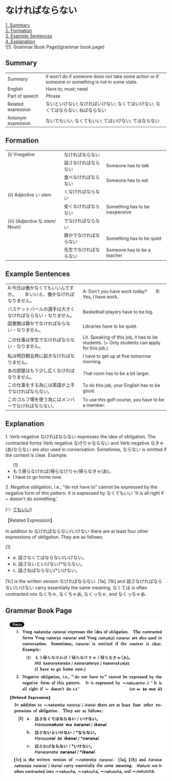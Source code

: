 # なければならない

[1. Summary](#summary)<br>
[2. Formation](#formation)<br>
[3. Example Sentences](#example-sentences)<br>
[4. Explanation](#explanation)<br>
![5. Grammar Book Page](grammar book page)<br>


## Summary

<table><tr>   <td>Summary</td>   <td>It won’t do if someone does not take some action or if someone or something is not in some state.</td></tr><tr>   <td>English</td>   <td>Have to; must; need</td></tr><tr>   <td>Part of speech</td>   <td>Phrase</td></tr><tr>   <td>Related expression</td>   <td>ないといけない; なければいけない; なくてはいけない; なくてはならない; ねばならない</td></tr><tr>   <td>Antonym expression</td>   <td>ないでもいい; なくてもいい; てはいけない; てはならない</td></tr></table>

## Formation

<table class="table"> <tbody><tr class="tr head"> <td class="td"><span class="numbers">(i)</span> <span> <span class="bold">Vnegative</span></span></td> <td class="td"><span class="concept">なければならない</span> </td> <td class="td"><span>&nbsp;</span></td> </tr> <tr class="tr"> <td class="td"><span>&nbsp;</span></td> <td class="td"><span>話さ<span class="concept">なければならない</span></span> </td> <td class="td"><span>Someone    has to talk</span></td> </tr> <tr class="tr"> <td class="td"><span>&nbsp;</span></td> <td class="td"><span>食べ<span class="concept">なければならない</span></span> </td> <td class="td"><span>Someone    has to eat</span></td> </tr> <tr class="tr head"> <td class="td"><span class="numbers">(ii)</span> <span> <span class="bold">Adjective い stem</span></span></td> <td class="td"><span class="concept">くなければならない</span> </td> <td class="td"><span>&nbsp;</span></td> </tr> <tr class="tr"> <td class="td"><span>&nbsp;</span></td> <td class="td"><span>安<span class="concept">くなければならない</span></span> </td> <td class="td"><span>Something    has to be inexpensive</span></td> </tr> <tr class="tr head"> <td class="td"><span class="numbers">(iii)</span> <span> <span class="bold">{Adjective な stem/   Noun}</span></span></td> <td class="td"><span class="concept">でなければならない</span> </td> <td class="td"><span>&nbsp;</span></td> </tr> <tr class="tr"> <td class="td"><span>&nbsp;</span></td> <td class="td"><span>静か<span class="concept">でなければならない</span></span> </td> <td class="td"><span>Something    has to be quiet</span></td> </tr> <tr class="tr"> <td class="td"><span>&nbsp;</span></td> <td class="td"><span>先生<span class="concept">でなければならない</span></span> </td> <td class="td"><span>Someone    has to be a teacher</span></td> </tr></tbody></table>

## Example Sentences

<table><tr>   <td>A:今日は働かなくてもいいんですか。  B:いいえ、働かなければなりません。</td>   <td>A: Don't you have work today?&emsp;&emsp;B: Yes, I have work.</td></tr><tr>   <td>バスケットバールの選手は大きくなければならない・なりません。</td>   <td>Basketball players have to be big.</td></tr><tr>   <td>図書館は静かでなければならない・なりません。</td>   <td>Libraries have to be quiet.</td></tr><tr>   <td>この仕事は学生でなければならない・なりません。</td>   <td>Lit. Speaking of this job, it has to be students. (= Only students can apply for this job.)</td></tr><tr>   <td>私は明日朝五時に起きなければなりません。</td>   <td>I have to get up at five tomorrow morning.</td></tr><tr>   <td>あの部屋はもう少し広くなければなりません。</td>   <td>That room has to be a bit larger.</td></tr><tr>   <td>この仕事をする為には英語が上手でなければならない。</td>   <td>To do this job, your English has to be good.</td></tr><tr>   <td>このゴルフ場を使う為にはメンバーでなければならない。</td>   <td>To use this golf course, you have to be a member.</td></tr></table>

## Explanation

<p>1. Verb negative <span class="cloze">なければならない</span> expresses the idea of obligation. The contracted forms Verb negative <span class="cloze">なけりゃならない</span> and Verb negative <span class="cloze">なきゃ(あ)ならない</span> are also used in conversation. Sometimes, <span class="cloze">ならない</span> is omitted if the context is clear. Example:</p>  <ul>(1) <li>もう帰ら<span class="cloze">なければ</span>/帰ら<span class="cloze">なけりゃ</span>/帰ら<span class="cloze">なきゃ(あ)</span>。</li> <li>I have to go home now.</li> </ul>  <p>2. Negative obligation, i.e., "do not have to" cannot be expressed by the negative form of this pattern. It is expressed by なくてもいい 'It is all right if ~ doesn't do something.'</p>  <p>(⇨ <a href="#㊦ てもいい">てもいい</a>)</p>  <p>【Related Expression】</p>  <p>In addition to <span class="cloze">なければならない</span>/いけない there are at least four other expressions of obligation. They are as follows:</p>  <p>[1]</p>  <ul> <li>a. 話さなくてはならない/いけない。</li> <div class="divide"></div> <li>b. 話さないといけない/*ならない。</li> <div class="divide"></div> <li>c. 話さねばならない/*いけない。</li> </ul>  <p>[1c] is the written version <span class="cloze">なければならない</span>. [1a], [1b] and 話さ<span class="cloze">なければならない</span>/いけない carry essentially the same meaning. なくては is often contracted into なくちゃ, なくちゃあ, なくっちゃ, and なくっちゃあ.</p>

## Grammar Book Page

![](../img/Basicなければならない.png)

